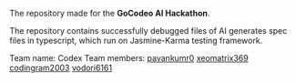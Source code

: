 The repository made for the **GoCodeo AI Hackathon**.

The repository contains successfully debugged files of AI generates spec files in typescript, which run on Jasmine-Karma testing framework.

Team name: Codex
Team members: [pavankumr0](https://github.com/pavnkumr0)
              [xeomatrix369](https://github.com/xeomatrix369)
              [codingram2003](https://github.com/codingram2003)
              [vodori6161](https://github.com/vodori6161)
    
